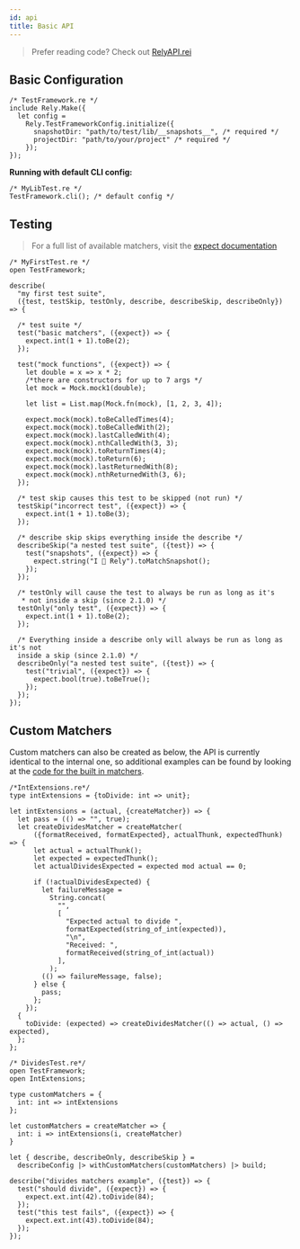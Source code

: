```yaml
---
id: api
title: Basic API
---
```


> Prefer reading code? Check out [RelyAPI.rei](https://github.com/facebookexperimental/reason-native/blob/master/src/rely/RelyAPI.rei)

## Basic Configuration

```reason
/* TestFramework.re */
include Rely.Make({
  let config =
    Rely.TestFrameworkConfig.initialize({
      snapshotDir: "path/to/test/lib/__snapshots__", /* required */
      projectDir: "path/to/your/project" /* required */
    });
});
```

**Running with default CLI config:**

```reason
/* MyLibTest.re */
TestFramework.cli(); /* default config */
```

## Testing

> For a full list of available matchers, visit the [expect documentation](expect.md)

```reason
/* MyFirstTest.re */
open TestFramework;

describe(
  "my first test suite",
  ({test, testSkip, testOnly, describe, describeSkip, describeOnly}) => {

  /* test suite */
  test("basic matchers", ({expect}) => {
    expect.int(1 + 1).toBe(2);
  });

  test("mock functions", ({expect}) => {
    let double = x => x * 2;
    /*there are constructors for up to 7 args */
    let mock = Mock.mock1(double);

    let list = List.map(Mock.fn(mock), [1, 2, 3, 4]);

    expect.mock(mock).toBeCalledTimes(4);
    expect.mock(mock).toBeCalledWith(2);
    expect.mock(mock).lastCalledWith(4);
    expect.mock(mock).nthCalledWith(3, 3);
    expect.mock(mock).toReturnTimes(4);
    expect.mock(mock).toReturn(6);
    expect.mock(mock).lastReturnedWith(8);
    expect.mock(mock).nthReturnedWith(3, 6);
  });

  /* test skip causes this test to be skipped (not run) */
  testSkip("incorrect test", ({expect}) => {
    expect.int(1 + 1).toBe(3);
  });

  /* describe skip skips everything inside the describe */
  describeSkip("a nested test suite", ({test}) => {
    test("snapshots", ({expect}) => {
      expect.string("I 💖 Rely").toMatchSnapshot();
    });
  });

  /* testOnly will cause the test to always be run as long as it's
   * not inside a skip (since 2.1.0) */
  testOnly("only test", ({expect}) => {
    expect.int(1 + 1).toBe(2);
  });

  /* Everything inside a describe only will always be run as long as it's not
  inside a skip (since 2.1.0) */
  describeOnly("a nested test suite", ({test}) => {
    test("trivial", ({expect}) => {
      expect.bool(true).toBeTrue();
    });
  });
});
```

## Custom Matchers

Custom matchers can also be created as below, the API is currently identical to the internal one, so additional examples can be found by looking at the [code for the built in matchers](https://github.com/facebookexperimental/reason-native/tree/master/src/rely/matchers).

```reason
/*IntExtensions.re*/
type intExtensions = {toDivide: int => unit};

let intExtensions = (actual, {createMatcher}) => {
  let pass = (() => "", true);
  let createDividesMatcher = createMatcher(
      ({formatReceived, formatExpected}, actualThunk, expectedThunk) => {
      let actual = actualThunk();
      let expected = expectedThunk();
      let actualDividesExpected = expected mod actual == 0;

      if (!actualDividesExpected) {
        let failureMessage =
          String.concat(
            "",
            [
              "Expected actual to divide ",
              formatExpected(string_of_int(expected)),
              "\n",
              "Received: ",
              formatReceived(string_of_int(actual))
            ],
          );
        (() => failureMessage, false);
      } else {
        pass;
      };
    });
  {
    toDivide: (expected) => createDividesMatcher(() => actual, () => expected),
  };
};
```

```reason
/* DividesTest.re*/
open TestFramework;
open IntExtensions;

type customMatchers = {
  int: int => intExtensions
};

let customMatchers = createMatcher => {
  int: i => intExtensions(i, createMatcher)
}

let { describe, describeOnly, describeSkip } =
  describeConfig |> withCustomMatchers(customMatchers) |> build;

describe("divides matchers example", ({test}) => {
  test("should divide", ({expect}) => {
    expect.ext.int(42).toDivide(84);
  });
  test("this test fails", ({expect}) => {
    expect.ext.int(43).toDivide(84);
  });
});
```
